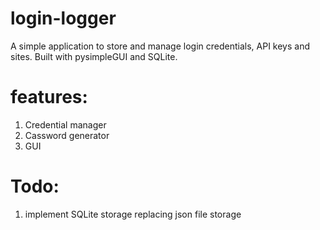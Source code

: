 # login-logger
A simple application to store and manage login credentials, API keys and sites. Built with pysimpleGUI and SQLite.
# features:
  1. Credential manager
  2. Cassword generator
  3. GUI
 
 # Todo:
 1. implement SQLite storage replacing json file storage

